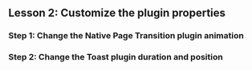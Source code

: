 ## Lesson 2: Customize the plugin properties

### Step 1: Change the Native Page Transition plugin animation

### Step 2: Change the Toast plugin duration and position